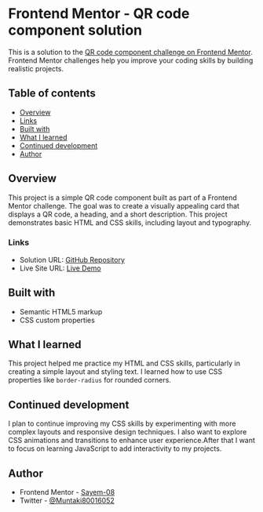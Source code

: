# Frontend Mentor - QR code component solution

This is a solution to the [QR code component challenge on Frontend Mentor](https://www.frontendmentor.io/challenges/qr-code-component-iux_sIO_H). Frontend Mentor challenges help you improve your coding skills by building realistic projects. 

## Table of contents

- [Overview](#overview)
- [Links](#links)
- [Built with](#built-with)
- [What I learned](#what-i-learned)
- [Continued development](#continued-development)
- [Author](#author)


## Overview

This project is a simple QR code component built as part of a Frontend Mentor challenge. The goal was to create a visually appealing card that displays a QR code, a heading, and a short description. This project demonstrates basic HTML and CSS skills, including layout and typography.

### Links
- Solution URL: [GitHub Repository](https://github.com/Sayem-08/QR-code)
- Live Site URL: [Live Demo](https://sayem-08.github.io/QR-code/) 

## Built with
- Semantic HTML5 markup
- CSS custom properties

## What I learned
This project helped me practice my HTML and CSS skills, particularly in creating a simple layout and styling text. I learned how to use CSS properties like `border-radius` for rounded corners.

## Continued development
I plan to continue improving my CSS skills by experimenting with more complex layouts and responsive design techniques. I also want to explore CSS animations and transitions to enhance user experience.After that I want to focus on learning JavaScript to add interactivity to my projects.

## Author
- Frontend Mentor - [Sayem-08](https://www.frontendmentor.io/profile/Sayem-08)
- Twitter - [@Muntaki80016052](https://x.com/Muntaki80016052)